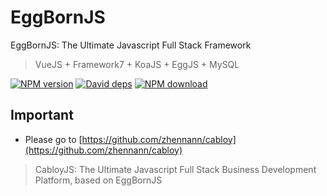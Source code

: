 # EggBornJS

EggBornJS: The Ultimate Javascript Full Stack Framework

> VueJS + Framework7 + KoaJS + EggJS + MySQL

[![NPM version][npm-image]][npm-url]
[![David deps][david-image]][david-url]
[![NPM download][download-image]][download-url]

[npm-image]: https://img.shields.io/npm/v/egg-born.svg?style=flat-square
[npm-url]: https://npmjs.org/package/egg-born
[david-image]: https://img.shields.io/david/zhennann/egg-born.svg?style=flat-square
[david-url]: https://david-dm.org/zhennann/egg-born
[download-image]: https://img.shields.io/npm/dm/egg-born.svg?style=flat-square
[download-url]: https://npmjs.org/package/egg-born

## Important

- Please go to [https://github.com/zhennann/cabloy](https://github.com/zhennann/cabloy)

> CabloyJS: The Ultimate Javascript Full Stack Business Development Platform, based on EggBornJS
